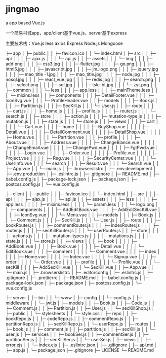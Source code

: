 # jingmao
a app based Vue.js

一个简易书城app，app/client基于vue.js，server基于express

主要技术栈：Vue.js less axios Express Node.js Mongoose

├─ app
│  ├─ public
│  │  ├─ favicon.ico
│  │  └─ index.html
│  ├─ src
│  │  ├─ api
│  │  │  ├─ ajax.js
│  │  │  └─ api.js
│  │  ├─ assets
│  │  │  └─ img
│  │  │     ├─ add.png
│  │  │     ├─ css3.jpg
│  │  │     ├─ flutter.jpg
│  │  │     ├─ go.png
│  │  │     ├─ html5.jpg
│  │  │     ├─ javascript.jpg
│  │  │     ├─ jm_logo.png
│  │  │     ├─ jquery.jpg
│  │  │     ├─ mao_title -1.jpg
│  │  │     ├─ mao_title.jpg
│  │  │     ├─ node.jpg
│  │  │     ├─ nosql.jpg
│  │  │     ├─ react_vue.jpg
│  │  │     ├─ redis.jpg
│  │  │     ├─ search.png
│  │  │     ├─ select.png
│  │  │     ├─ sql.jpg
│  │  │     ├─ tslc-bt.jpg
│  │  │     └─ zyt.png
│  │  ├─ common
│  │  │  └─ less
│  │  │     ├─ app.less
│  │  │     ├─ mainTheme.less
│  │  │     └─ mixins.less
│  │  ├─ components
│  │  │  ├─ DetailFooter.vue
│  │  │  ├─ IconSvg.vue
│  │  │  └─ ProfileHeader.vue
│  │  ├─ models
│  │  │  ├─ Book.js
│  │  │  ├─ Partition.js
│  │  │  ├─ SecKill.js
│  │  │  └─ User.js
│  │  ├─ route
│  │  │  ├─ cart.js
│  │  │  ├─ home.js
│  │  │  ├─ profile.js
│  │  │  ├─ router.js
│  │  │  └─ search.js
│  │  ├─ store
│  │  │  ├─ action.js
│  │  │  ├─ mutation-type.js
│  │  │  ├─ mutation.js
│  │  │  ├─ state.js
│  │  │  └─ store.js
│  │  ├─ views
│  │  │  ├─ cart
│  │  │  │  └─ Cart.vue
│  │  │  ├─ home
│  │  │  │  ├─ BuyShop.vue
│  │  │  │  ├─ Detail.vue
│  │  │  │  ├─ DetailComment.vue
│  │  │  │  ├─ DetailShop.vue
│  │  │  │  ├─ Home.vue
│  │  │  │  └─ Partition.vue
│  │  │  ├─ profile
│  │  │  │  ├─ About.vue
│  │  │  │  ├─ Address.vue
│  │  │  │  ├─ ChangeBlance.vue
│  │  │  │  ├─ ChangeEmail.vue
│  │  │  │  ├─ ChangePwd.vue
│  │  │  │  ├─ FgtPwd.vue
│  │  │  │  ├─ Login.vue
│  │  │  │  ├─ Order.vue
│  │  │  │  ├─ Profile.vue
│  │  │  │  ├─ Project.vue
│  │  │  │  ├─ Reg.vue
│  │  │  │  ├─ SecurityCenter.vue
│  │  │  │  └─ UserInfo.vue
│  │  │  └─ search
│  │  │     ├─ Result.vue
│  │  │     └─ Search.vue
│  │  ├─ App.vue
│  │  └─ main.js
│  ├─ .browserslistrc
│  ├─ .env.development
│  ├─ .env.production
│  ├─ .eslintrc.js
│  ├─ .gitignore
│  ├─ README.md
│  ├─ babel.config.js
│  ├─ package-lock.json
│  ├─ package.json
│  ├─ postcss.config.js
│  └─ vue.config.js



├─ client
│  ├─ public
│  │  ├─ favicon.ico
│  │  └─ index.html
│  ├─ src
│  │  ├─ api
│  │  │  ├─ ajax.js
│  │  │  └─ api.js
│  │  ├─ assets
│  │  │  ├─ less
│  │  │  │  ├─ app.less
│  │  │  │  ├─ mixins.less
│  │  │  │  └─ param.less
│  │  │  └─ logo.png
│  │  ├─ components
│  │  │  ├─ AddEditBook.vue
│  │  │  ├─ AddEditSecKill.vue
│  │  │  ├─ IconSvg.vue
│  │  │  └─ Menu.vue
│  │  ├─ models
│  │  │  ├─ Book.js
│  │  │  ├─ Comment.js
│  │  │  ├─ SecKill.js
│  │  │  └─ User.js
│  │  ├─ route
│  │  │  ├─ bookRouter.js
│  │  │  ├─ commentRouter.js
│  │  │  ├─ indexRouter.js
│  │  │  ├─ router.js
│  │  │  ├─ secKillRouter.js
│  │  │  └─ userRouter.js
│  │  ├─ store
│  │  │  ├─ actions.js
│  │  │  ├─ mutation-types.js
│  │  │  ├─ mutations.js
│  │  │  ├─ state.js
│  │  │  └─ store.js
│  │  ├─ views
│  │  │  ├─ book
│  │  │  │  ├─ AddBook.vue
│  │  │  │  ├─ Book.vue
│  │  │  │  ├─ Detail.vue
│  │  │  │  └─ EditBook.vue
│  │  │  ├─ comment
│  │  │  │  └─ Comment.vue
│  │  │  ├─ index
│  │  │  │  ├─ Home.vue
│  │  │  │  ├─ Index.vue
│  │  │  │  └─ Signup.vue
│  │  │  ├─ order
│  │  │  │  └─ Order.vue
│  │  │  ├─ profile
│  │  │  │  └─ Profile.vue
│  │  │  └─ secKill
│  │  │     ├─ AddSecKill.vue
│  │  │     └─ SecKill.vue
│  │  ├─ App.vue
│  │  └─ main.js
│  ├─ .browserslistrc
│  ├─ .editorconfig
│  ├─ .eslintrc.js
│  ├─ .gitignore
│  ├─ .prettierrc
│  ├─ README.md
│  ├─ babel.config.js
│  ├─ package-lock.json
│  ├─ package.json
│  ├─ postcss.config.js
│  └─ vue.config.js



├─ server
│  ├─ bin
│  │  └─ www
│  ├─ config
│  │  └─ config.js
│  ├─ middleware
│  │  └─ jwt.js
│  ├─ models
│  │  ├─ Book.js
│  │  ├─ Code.js
│  │  ├─ Comment.js
│  │  ├─ Partition.js
│  │  ├─ User.js
│  │  └─ secKillShop.js
│  ├─ public
│  │  └─ stylesheets
│  │     └─ style.css
│  ├─ repo
│  │  ├─ bookRepo.js
│  │  ├─ codeRepo.js
│  │  ├─ commentRepo.js
│  │  ├─ partitionRepo.js
│  │  ├─ secKillRepo.js
│  │  └─ userRepo.js
│  ├─ routes
│  │  ├─ book.js
│  │  ├─ comment.js
│  │  ├─ partition.js
│  │  ├─ secKill.js
│  │  └─ user.js
│  ├─ services
│  │  ├─ bookSer.js
│  │  ├─ commentSer.js
│  │  ├─ partitionSer.js
│  │  ├─ secKillSer.js
│  │  └─ userSer.js
│  ├─ views
│  │  ├─ error.ejs
│  │  └─ index.ejs
│  ├─ .eslintrc.json
│  ├─ .gitignore
│  ├─ api.md
│  ├─ app.js
│  └─ package.json
├─ .gitignore
├─ LICENSE
└─ README.md